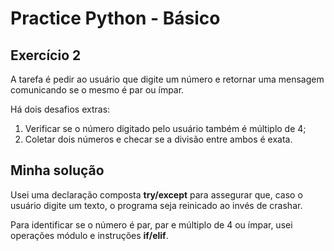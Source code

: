 # Practice Python - Básico

## Exercício 2

A tarefa é pedir ao usuário que digite um número e retornar uma mensagem comunicando se o mesmo
é par ou ímpar.

Há dois desafios extras: 

1. Verificar se o número digitado pelo usuário também é múltiplo de 4;
2. Coletar dois números e checar se a divisão entre ambos é exata.

## Minha solução

Usei uma declaração composta **try/except** para assegurar que, caso o usuário digite um texto, 
o programa seja reinicado ao invés de crashar.

Para identificar se o número é par, par e múltiplo de 4 ou ímpar, usei operações módulo e
instruções **if/elif**.
